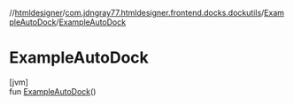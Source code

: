 //[htmldesigner](../../../index.md)/[com.jdngray77.htmldesigner.frontend.docks.dockutils](../index.md)/[ExampleAutoDock](index.md)/[ExampleAutoDock](-example-auto-dock.md)

# ExampleAutoDock

[jvm]\
fun [ExampleAutoDock](-example-auto-dock.md)()
